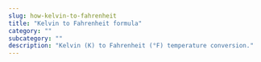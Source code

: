 ```yaml
---
slug: how-kelvin-to-fahrenheit
title: "Kelvin to Fahrenheit formula"
category: ""
subcategory: ""
description: "Kelvin (K) to Fahrenheit (°F) temperature conversion."
---
```


